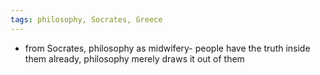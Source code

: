 ```yaml
---
tags: philosophy, Socrates, Greece
---
```


- from Socrates, philosophy as midwifery- people have the truth inside them already, philosophy merely draws it out of them